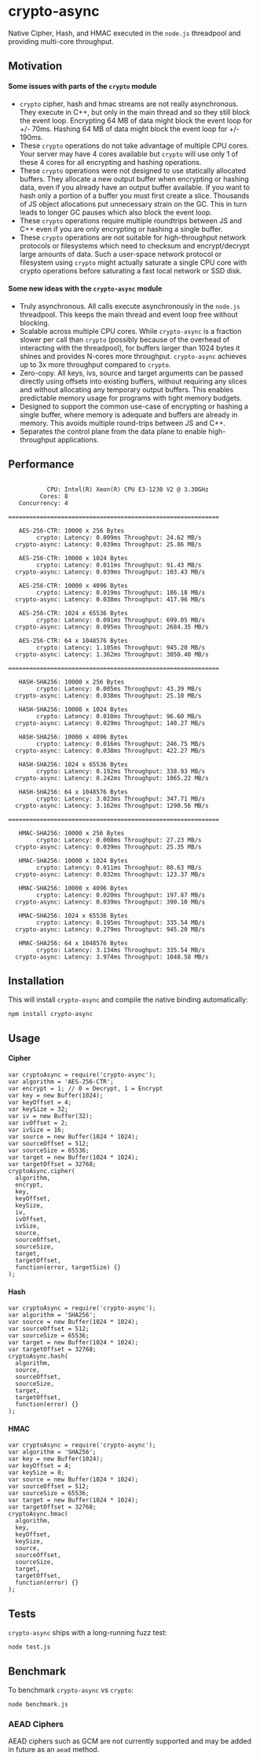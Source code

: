# crypto-async
Native Cipher, Hash, and HMAC executed in the `node.js` threadpool and providing multi-core throughput.

## Motivation
#### Some issues with parts of the `crypto` module
* `crypto` cipher, hash and hmac streams are not really asynchronous. They execute in C++, but only in the main thread and so they still block the event loop. Encrypting 64 MB of data might block the event loop for +/- 70ms. Hashing 64 MB of data might block the event loop for +/- 190ms.
* These `crypto` operations do not take advantage of multiple CPU cores. Your server may have 4 cores available but `crypto` will use only 1 of these 4 cores for all encrypting and hashing operations.
* These `crypto` operations were not designed to use statically allocated buffers. They allocate a new output buffer when encrypting or hashing data, even if you already have an output buffer available. If you want to hash only a portion of a buffer you must first create a slice. Thousands of JS object allocations put unnecessary strain on the GC. This in turn leads to longer GC pauses which also block the event loop.
* These `crypto` operations require multiple roundtrips between JS and C++ even if you are only encrypting or hashing a single buffer.
* These `crypto` operations are not suitable for high-throughput network protocols or filesystems which need to checksum and encrypt/decrypt large amounts of data. Such a user-space network protocol or filesystem using `crypto` might actually saturate a single CPU core with crypto operations before saturating a fast local network or SSD disk.

#### Some new ideas with the `crypto-async` module
* Truly asynchronous. All calls execute asynchronously in the `node.js` threadpool. This keeps the main thread and event loop free without blocking.
* Scalable across multiple CPU cores. While `crypto-async` is a fraction slower per call than `crypto` (possibly because of the overhead of interacting with the threadpool), for buffers larger than 1024 bytes it shines and provides N-cores more throughput. `crypto-async` achieves up to 3x more throughput compared to `crypto`.
* Zero-copy. All keys, ivs, source and target arguments can be passed directly using offsets into existing buffers, without requiring any slices and without allocating any temporary output buffers. This enables predictable memory usage for programs with tight memory budgets.
* Designed to support the common use-case of encrypting or hashing a single buffer, where memory is adequate and buffers are already in memory. This avoids multiple round-trips between JS and C++.
* Separates the control plane from the data plane to enable high-throughput applications.

## Performance
```

           CPU: Intel(R) Xeon(R) CPU E3-1230 V2 @ 3.30GHz
         Cores: 8
   Concurrency: 4

============================================================

   AES-256-CTR: 10000 x 256 Bytes
        crypto: Latency: 0.009ms Throughput: 24.62 MB/s
  crypto-async: Latency: 0.039ms Throughput: 25.86 MB/s

   AES-256-CTR: 10000 x 1024 Bytes
        crypto: Latency: 0.011ms Throughput: 91.43 MB/s
  crypto-async: Latency: 0.039ms Throughput: 103.43 MB/s

   AES-256-CTR: 10000 x 4096 Bytes
        crypto: Latency: 0.019ms Throughput: 186.18 MB/s
  crypto-async: Latency: 0.038ms Throughput: 417.96 MB/s

   AES-256-CTR: 1024 x 65536 Bytes
        crypto: Latency: 0.091ms Throughput: 699.05 MB/s
  crypto-async: Latency: 0.095ms Throughput: 2684.35 MB/s

   AES-256-CTR: 64 x 1048576 Bytes
        crypto: Latency: 1.105ms Throughput: 945.20 MB/s
  crypto-async: Latency: 1.362ms Throughput: 3050.40 MB/s

============================================================

   HASH-SHA256: 10000 x 256 Bytes
        crypto: Latency: 0.005ms Throughput: 43.39 MB/s
  crypto-async: Latency: 0.038ms Throughput: 25.10 MB/s

   HASH-SHA256: 10000 x 1024 Bytes
        crypto: Latency: 0.010ms Throughput: 96.60 MB/s
  crypto-async: Latency: 0.029ms Throughput: 140.27 MB/s

   HASH-SHA256: 10000 x 4096 Bytes
        crypto: Latency: 0.016ms Throughput: 246.75 MB/s
  crypto-async: Latency: 0.038ms Throughput: 422.27 MB/s

   HASH-SHA256: 1024 x 65536 Bytes
        crypto: Latency: 0.192ms Throughput: 338.93 MB/s
  crypto-async: Latency: 0.242ms Throughput: 1065.22 MB/s

   HASH-SHA256: 64 x 1048576 Bytes
        crypto: Latency: 3.023ms Throughput: 347.71 MB/s
  crypto-async: Latency: 3.162ms Throughput: 1290.56 MB/s

============================================================

   HMAC-SHA256: 10000 x 256 Bytes
        crypto: Latency: 0.008ms Throughput: 27.23 MB/s
  crypto-async: Latency: 0.039ms Throughput: 25.35 MB/s

   HMAC-SHA256: 10000 x 1024 Bytes
        crypto: Latency: 0.011ms Throughput: 80.63 MB/s
  crypto-async: Latency: 0.032ms Throughput: 123.37 MB/s

   HMAC-SHA256: 10000 x 4096 Bytes
        crypto: Latency: 0.020ms Throughput: 197.87 MB/s
  crypto-async: Latency: 0.039ms Throughput: 390.10 MB/s

   HMAC-SHA256: 1024 x 65536 Bytes
        crypto: Latency: 0.195ms Throughput: 335.54 MB/s
  crypto-async: Latency: 0.279ms Throughput: 945.20 MB/s

   HMAC-SHA256: 64 x 1048576 Bytes
        crypto: Latency: 3.134ms Throughput: 335.54 MB/s
  crypto-async: Latency: 3.974ms Throughput: 1048.58 MB/s

```

## Installation
This will install `crypto-async` and compile the native binding automatically:
```
npm install crypto-async
```

## Usage

#### Cipher
```
var cryptoAsync = require('crypto-async');
var algorithm = 'AES-256-CTR';
var encrypt = 1; // 0 = Decrypt, 1 = Encrypt
var key = new Buffer(1024);
var keyOffset = 4;
var keySize = 32;
var iv = new Buffer(32);
var ivOffset = 2;
var ivSize = 16;
var source = new Buffer(1024 * 1024);
var sourceOffset = 512;
var sourceSize = 65536;
var target = new Buffer(1024 * 1024);
var targetOffset = 32768;
cryptoAsync.cipher(
  algorithm,
  encrypt,
  key,
  keyOffset,
  keySize,
  iv,
  ivOffset,
  ivSize,
  source,
  sourceOffset,
  sourceSize,
  target,
  targetOffset,
  function(error, targetSize) {}
);
```

#### Hash
```
var cryptoAsync = require('crypto-async');
var algorithm = 'SHA256';
var source = new Buffer(1024 * 1024);
var sourceOffset = 512;
var sourceSize = 65536;
var target = new Buffer(1024 * 1024);
var targetOffset = 32768;
cryptoAsync.hash(
  algorithm,
  source,
  sourceOffset,
  sourceSize,
  target,
  targetOffset,
  function(error) {}
);
```

#### HMAC
```
var cryptoAsync = require('crypto-async');
var algorithm = 'SHA256';
var key = new Buffer(1024);
var keyOffset = 4;
var keySize = 8;
var source = new Buffer(1024 * 1024);
var sourceOffset = 512;
var sourceSize = 65536;
var target = new Buffer(1024 * 1024);
var targetOffset = 32768;
cryptoAsync.hmac(
  algorithm,
  key,
  keyOffset,
  keySize,
  source,
  sourceOffset,
  sourceSize,
  target,
  targetOffset,
  function(error) {}
);
```

## Tests
`crypto-async` ships with a long-running fuzz test:

```
node test.js
```

## Benchmark
To benchmark `crypto-async` vs `crypto`:
```
node benchmark.js
```

### AEAD Ciphers

AEAD ciphers such as GCM are not currently supported and may be added in future as an `aead` method.
